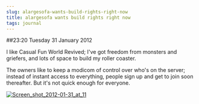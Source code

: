 ```yaml
---
slug: alargesofa-wants-build-rights-right-now
title: alargesofa wants build rights right now
tags: journal
---
```


##23:20 Tuesday 31 January 2012

I like Casual Fun World Revived; I've got freedom from monsters and griefers, and lots of space to build my roller coaster.

 

The owners like to keep a modicom of control over who's on the server; instead of instant access to everything, people sign up and get to join soon thereafter.  But it's not quick enough for everyone.

 

 

[![Screen_shot_2012-01-31_at_11](http://getfile6.posterous.com/getfile/files.posterous.com/temp-2012-01-31/dqluwgnmEpChjhHJdxzEeGazuFjDyekxipwwACDbHntiiGfuJhogIoICskcw/Screen_shot_2012-01-31_at_11.01.28_PM.png.scaled500.png)](http://getfile4.posterous.com/getfile/files.posterous.com/temp-2012-01-31/dqluwgnmEpChjhHJdxzEeGazuFjDyekxipwwACDbHntiiGfuJhogIoICskcw/Screen_shot_2012-01-31_at_11.01.28_PM.png.scaled1000.png)
